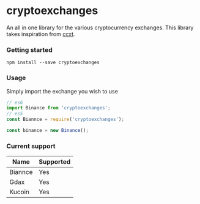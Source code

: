 # cryptoexchanges

An all in one library for the various cryptocurrency exchanges. This library takes inspiration from [ccxt](https://github.com/ccxt/ccxt).

### Getting started
```
npm install --save cryptoexchanges
```

### Usage
Simply import the exchange you wish to use
```js
// es6
import Binance from 'cryptoexchanges';
// es5
const Biannce = require('cryptoexchanges');

const binance = new Binance();
```

### Current support
|Name|Supported|
|---|---|
|Biannce|Yes|
|Gdax|Yes|
|Kucoin|Yes|
